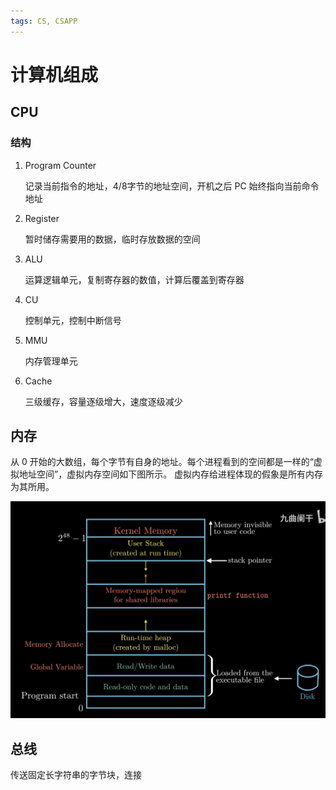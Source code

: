 ```yaml
---
tags: CS, CSAPP
---
```

# 计算机组成

## CPU

### 结构

1. Program Counter

    记录当前指令的地址，4/8字节的地址空间，开机之后 PC 始终指向当前命令地址

2. Register

    暂时储存需要用的数据，临时存放数据的空间

3. ALU

    运算逻辑单元，复制寄存器的数值，计算后覆盖到寄存器

4. CU

    控制单元，控制中断信号

5. MMU

    内存管理单元

6. Cache

    三级缓存，容量逐级增大，速度逐级减少

## 内存

从 0 开始的大数组，每个字节有自身的地址。每个进程看到的空间都是一样的“虚拟地址空间”，虚拟内存空间如下图所示。
虚拟内存给进程体现的假象是所有内存为其所用。

![img](../../attachments/vm.png)

## 总线

传送固定长字符串的字节块，连接
